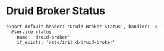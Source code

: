 
# Druid Broker Status

    export default header: 'Druid Broker Status', handler: ->
      @service.status
        name: 'druid-broker'
        if_exists: '/etc/init.d/druid-broker'
